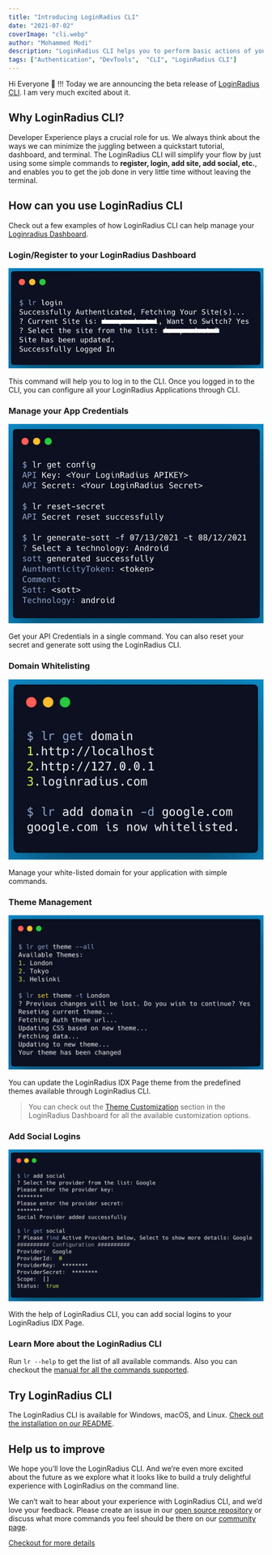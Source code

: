 ```yaml
---
title: "Introducing LoginRadius CLI"
date: "2021-07-02"
coverImage: "cli.webp"
author: "Mohammed Modi"
description: "LoginRadius CLI helps you to perform basic actions of your LoginRadius Dashboard through the command line. The actions include login, register, logout, email configuration, domain whitelisting, etc."
tags: ["Authentication", "DevTools",  "CLI", "LoginRadius CLI"]
---
```


Hi Everyone 👋 !!! Today we are announcing the beta release of [LoginRadius CLI](https://github.com/LoginRadius/lr-cli#readme). I am very much excited about it.

## Why LoginRadius CLI?

Developer Experience plays a crucial role for us. We always think about the ways we can minimize the juggling between a quickstart tutorial, dashboard, and terminal. 
The LoginRadius CLI will simplify your flow by just using some simple commands to **register, login, add site, add social, etc.**, and enables you to get the job done in very little time without leaving the terminal. 

## How can you use LoginRadius CLI

Check out a few examples of how LoginRadius CLI can help manage your [Loginradius Dashboard](https://dashboard.loginradius.com/).

### Login/Register to your LoginRadius Dashboard

![alt_text](login.webp "Login Command")

This command will help you to log in to the CLI. Once you logged in to the CLI, you can configure all your LoginRadius Applications through CLI. 

### Manage your App Credentials

![alt_text](api-cred.webp "API Credentials Commands")

Get your API Credentials in a single command. You can also reset your secret and generate sott using the LoginRadius CLI.

### Domain Whitelisting

![alt_text](domain.webp "Domain Commands")

Manage your white-listed domain for your application with simple commands.

### Theme Management

![alt_text](theme.webp "Theme Management Commands")

You can update the LoginRadius IDX Page theme from the predefined themes available through LoginRadius CLI. 

> You can check out the [Theme Customization]() section in the LoginRadius Dashboard for all the available customization options.

### Add Social Logins

![alt_text](social.webp "Social Commands")

With the help of LoginRadius CLI, you can add social logins to your LoginRadius IDX Page.

### Learn More about the LoginRadius  CLI

Run `lr --help` to get the list of all available commands. Also you can checkout the [manual for all the commands supported](https://www.loginradius.com/open-source/cli/manual).

## Try LoginRadius CLI
The LoginRadius CLI is available for Windows, macOS, and Linux. [Check out the installation on our README](https://github.com/LoginRadius/lr-cli/tree/main#readme).


## Help us to improve

We hope you’ll love the LoginRadius CLI. And we’re even more excited about the future as we explore what it looks like to build a truly delightful experience with LoginRadius on the command line. 

We can’t wait to hear about your experience with LoginRadius CLI, and we’d love your feedback. Please create an issue in our [open source repository](https://github.com/LoginRadius/lr-cli/issues) or discuss what more commands you feel should be there on our [community page](https://community.loginradius.com/).

[Checkout for more details](https://www.loginradius.com/open-source/cli)

